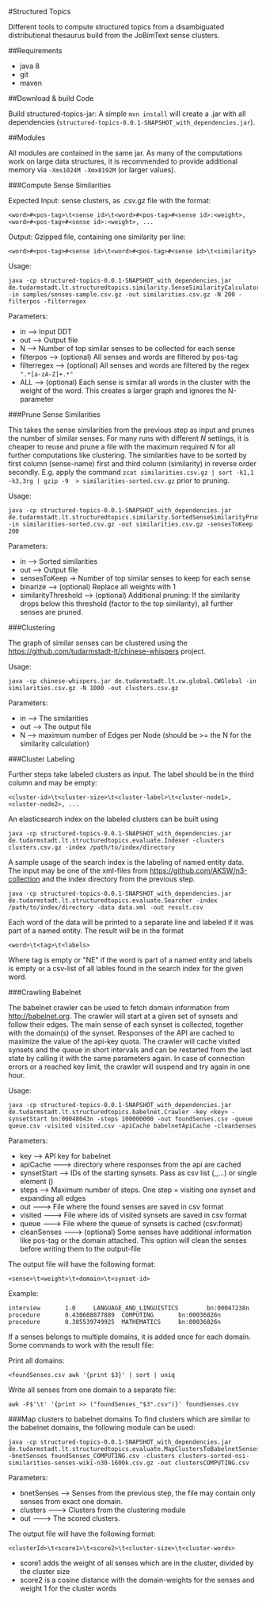 #Structured Topics

Different tools to compute structured topics from a disambiguated distributional thesaurus build from the JoBimText sense clusters.

##Requirements

 - java 8
 - git
 - maven
 
##Download & build Code


Build structured-topics-jar:
A simple `mvn install` will create a .jar with all dependencies (`structured-topics-0.0.1-SNAPSHOT_with_dependencies.jar`).

##Modules

All modules are contained in the same jar. As many of the computations work on large data structures, it is recommended to provide additional memory via `-Xms1024M -Xmx8192M` (or larger values).

###Compute Sense Similarities

Expected Input: sense clusters, as .csv.gz file with the format:

```
<word>#<pos-tag>\t<sense id>\t<word>#<pos-tag>#<sense id>:<weight>, <word>#<pos-tag>#<sense id>:<weight>, ...
```

Output: Gzipped file, containing one similarity per line:

```
<word>#<pos-tag>#<sense id>\t<word>#<pos-tag>#<sense id>\t<similarity>
```

Usage:

```
java -cp structured-topics-0.0.1-SNAPSHOT_with_dependencies.jar de.tudarmstadt.lt.structuredtopics.similarity.SenseSimilarityCalculator -in samples/senses-sample.csv.gz -out similarities.csv.gz -N 200 -filterpos -filterregex
```

Parameters:

 - in --> Input DDT
 - out --> Output file
 - N --> Number of top similar senses to be collected for each sense
 - filterpos --> (optional) All senses and words are filtered by pos-tag
 - filterregex --> (optional) All senses and words are filtered by the regex `".*[a-zA-Z]+.*"`
 - ALL --> (optional) Each sense is similar all words in the cluster with the weight of the word. This creates a larger graph and ignores the N-parameter
 
###Prune Sense Similarities

This takes the sense similarities from the previous step as input and prunes the number of similar senses.
For many runs with different _N_ settings, it is cheaper to reuse and prune a file with the maximum required _N_ for all further computations like clustering.
The similarities have to be sorted by first column (sense-name) first and third column (similarity) in reverse order secondly.
E.g. apply the command `zcat similarities.csv.gz | sort -k1,1 -k3,3rg | gzip -9  > similarities-sorted.csv.gz` prior to pruning.

Usage:

```
java -cp structured-topics-0.0.1-SNAPSHOT_with_dependencies.jar de.tudarmstadt.lt.structuredtopics.similarity.SortedSenseSimilarityPruner -in similarities-sorted.csv.gz -out similarities.csv.gz -sensesToKeep 200
```

Parameters:

 - in --> Sorted similarities
 - out --> Output file
 - sensesToKeep -> Number of top similar senses to keep for each sense
 - binarize --> (optional) Replace all weights with 1
 - similarityThreshold --> (optional) Additional pruning: If the similarity drops below this threshold (factor to the top similarity), all further senses are pruned.
 
###Clustering
 
The graph of similar senses can be clustered using the <https://github.com/tudarmstadt-lt/chinese-whispers> project.
 
Usage:

```
java -cp chinese-whispers.jar de.tudarmstadt.lt.cw.global.CWGlobal -in similarities.csv.gz -N 1000 -out clusters.csv.gz
```

Parameters:

 - in --> The similarities
 - out --> The output file
 - N --> maximum number of Edges per Node (should be >= the N for the similarity calculation)
 
###Cluster Labeling
 
Further steps take labeled clusters as input. The label should be in the third column and may be empty:

```
<cluster-id>\t<cluster-size>\t<cluster-label>\t<cluster-node1>, <cluster-node2>, ... 
```

An elasticsearch index on the labeled clusters can be built using

```
java -cp structured-topics-0.0.1-SNAPSHOT_with_dependencies.jar de.tudarmstadt.lt.structuredtopics.evaluate.Indexer -clusters clusters.csv.gz -index /path/to/index/directory
```

A sample usage of the search index is the labeling of named entity data. The input may be one of the xml-files from <https://github.com/AKSW/n3-collection> and the index directory from the previous step.

```
java -cp structured-topics-0.0.1-SNAPSHOT_with_dependencies.jar de.tudarmstadt.lt.structuredtopics.evaluate.Searcher -index /path/to/index/directory -data data.xml -out result.csv
```

Each word of the data will be printed to a separate line and labeled if it was part of a named entity.
The result will be in the format

```
<word>\t<tag>\t<labels>
```
Where tag is empty or "NE" if the word is part of a named entity and labels is empty or a csv-list of all lables found in the search index for the given word.

###Crawling Babelnet

The babelnet crawler can be used to fetch domain information from <http://babelnet.org>.
The crawler will start at a given set of synsets and follow their edges.
The main sense of each synset is collected, together with the domain(s) of the synset.
Responses of the API are cached to maximize the value of the api-key quota.
The crawler will cache visited synsets and the queue in short intervals and can be restarted from the last state by calling it with the same parameters again. In case of connection errors or a reached key limit, the crawler will suspend and try again in one hour.

Usage:

```
java -cp structured-topics-0.0.1-SNAPSHOT_with_dependencies.jar de.tudarmstadt.lt.structuredtopics.babelnet.Crawler -key <key> -synsetStart bn:00048043n -steps 100000000 -out foundSenses.csv -queue queue.csv -visited visited.csv -apiCache babelnetApiCache -cleanSenses
```

Parameters:

 - key --> API key for babelnet
 - apiCache ---> directory where responses from the api are cached
 - synsetStart --> IDs of the starting synsets. Pass as csv list (<id1>,<id2>,...) or single element (<id1>)
 - steps --> Maximum number of steps. One step = visiting one synset and expanding all edges
 - out ---> File where the found senses are saved in csv format
 - visited ---> File where ids of visited synsets are saved in csv format
 - queue ---> File where the queue of synsets is cached (csv.format)
 - cleanSenses ---> (optional) Some senses have additional information like pos-tag or the domain attached. This option will clean the senses before writing them to the output-file
 
The output file will have the following format:
```
<sense>\t<weight>\t<domain>\t<synset-id>
```

Example:

```
interview       1.0     LANGUAGE_AND_LINGUISTICS        bn:00047238n
procedure       0.430608877889  COMPUTING       bn:00036826n
procedure       0.385539749925  MATHEMATICS     bn:00036826n
```

If a senses belongs to multiple domains, it is added once for each domain.
Some commands to work with the result file:

Print all domains:

```
<foundSenses.csv awk '{print $3}' | sort | uniq
```

Write all senses from one domain to a separate file:

```
awk -F$'\t' '{print >> ("foundSenses_"$3".csv")}' foundSenses.csv
```

###Map clusters to babelnet domains
To find clusters which are similar to the babelnet domains, the following module can be used:

```
java -cp structured-topics-0.0.1-SNAPSHOT_with_dependencies.jar de.tudarmstadt.lt.structuredtopics.evaluate.MapClustersToBabelnetSenses -bnetSenses foundSenses_COMPUTING.csv -clusters clusters-sorted-nsi-similarities-senses-wiki-n30-1600k.csv.gz -out clustersCOMPUTING.csv
```

Parameters:

 - bnetSenses --> Senses from the previous step, the file may contain only senses from exact one domain.
 - clusters ---> Clusters from the clustering module
 - out ---> The scored clusters.
 
The output file will have the following format:
```
<clusterId>\t<score1>\t<score2>\t<cluster-size>\t<cluster-words>
```

 - score1 adds the weight of all senses which are in the cluster, divided by the cluster size
 - score2 is a cosine distance with the domain-weights for the senses and weight 1 for the cluster words
